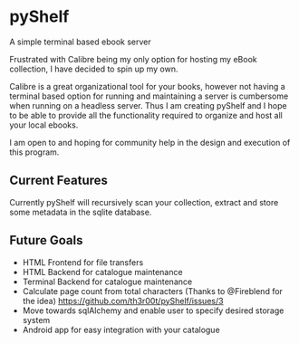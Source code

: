 # pyShelf
A simple terminal based ebook server

Frustrated with Calibre being my only option for hosting my eBook collection, I have decided to spin up my own.

Calibre is a great organizational tool for your books, however not having a terminal based option for running and maintaining
a server is cumbersome when running on a headless server. Thus I am creating pyShelf and I hope to be able to provide all
the functionality required to organize and host all your local ebooks.

I am open to and hoping for community help in the design and execution of this program.

## Current Features
Currently pyShelf will recursively scan your collection, extract and store some metadata in the sqlite database.

## Future Goals
* HTML Frontend for file transfers
* HTML Backend for catalogue maintenance
* Terminal Backend for catalogue maintenance
* Calculate page count from total characters (Thanks to @Fireblend for the idea) https://github.com/th3r00t/pyShelf/issues/3
* Move towards sqlAlchemy and enable user to specify desired storage system
* Android app for easy integration with your catalogue
